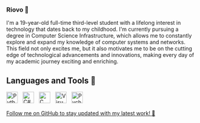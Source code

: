 ### Riovo 💪

I'm a 19-year-old full-time third-level student with a lifelong interest in technology that dates back to my childhood. I'm currently pursuing a degree in Computer Science Infrastructure, which allows me to constantly explore and expand my knowledge of computer systems and networks. This field not only excites me, but it also motivates me to be on the cutting edge of technological advancements and innovations, making every day of my academic journey exciting and enriching.







## Languages and Tools 🧰

<img align="left" alt="Python" width="30px" style="padding-right:10px;" src="https://cdn.jsdelivr.net/gh/devicons/devicon/icons/python/python-original.svg"/>
<img align="left" alt="C#" width="30px" style="padding-right:10px;" src="https://cdn.jsdelivr.net/gh/devicons/devicon/icons/csharp/csharp-original.svg"/>
<img align="left" alt="C" width="30px" style="padding-right:10px;" src="https://cdn.jsdelivr.net/gh/devicons/
devicon/icons/c/c-original.svg"/>
<img align="left" alt="Visual Studio Code" width="30px" style="padding-right:10px;" src="https://cdn.jsdelivr.net/gh/devicons/devicon/icons/visualstudio/visualstudio-plain.svg" />
<img align="left" alt="Pycharm" width="30px" style="padding-right:10px;" src="https://cdn.jsdelivr.net/gh/devicons/devicon/icons/pycharm/pycharm-original.svg" />          
<br />
<br />

          
<a href= https://github.com/Riovo> Follow me on GitHub to stay updated with my latest work! 🚀
